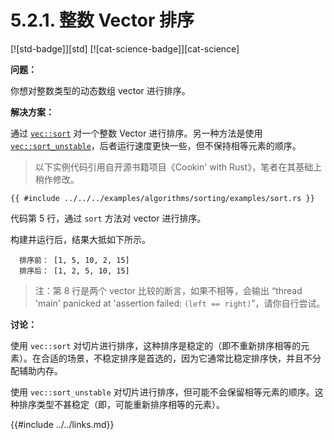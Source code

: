 # 5.2.1. 整数 Vector 排序

[![std-badge]][std] [![cat-science-badge]][cat-science]

**问题：**

你想对整数类型的动态数组 vector 进行排序。

**解决方案：**

通过 [`vec::sort`] 对一个整数 Vector 进行排序。另一种方法是使用 [`vec::sort_unstable`]，后者运行速度更快一些，但不保持相等元素的顺序。

> 以下实例代码引用自开源书籍项目《Cookin' with Rust》，笔者在其基础上稍作修改。

```rust,edition2018
{{ #include ../../../examples/algorithms/sorting/examples/sort.rs }}
```

代码第 5 行，通过 `sort` 方法对 vector 进行排序。

构建并运行后，结果大抵如下所示。

``` shell 
  排序前： [1, 5, 10, 2, 15]
  排序后： [1, 2, 5, 10, 15]
```

> 注：第 8 行是两个 vector 比较的断言，如果不相等，会输出 “thread 'main' panicked at 'assertion failed: `(left == right)`”，请你自行尝试。

**讨论：**

使用 `vec::sort` 对切片进行排序，这种排序是稳定的（即不重新排序相等的元素）。在合适的场景，不稳定排序是首选的，因为它通常比稳定排序快，并且不分配辅助内存。

使用 `vec::sort_unstable` 对切片进行排序，但可能不会保留相等元素的顺序。这种排序类型不甚稳定（即，可能重新排序相等的元素）。

[`vec::sort`]: https://doc.rust-lang.org/std/vec/struct.Vec.html#method.sort
[`vec::sort_unstable`]: https://doc.rust-lang.org/std/vec/struct.Vec.html#method.sort_unstable

{{#include ../../links.md}}
